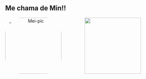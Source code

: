 ## Me chama de Min!! 
<div align="center">
  <a href="https://github.com/yasminnanes">
      <img align="left" alt="Mei-pic" height="180" style="border-radius:50px;" src="https://c.tenor.com/olxsFL0lgmsAAAAd/yashiro-nene-hanakokun.gif">
  <img height="180em" src="https://github-readme-stats.vercel.app/api?username=yasminnanes&show_icons=true&theme=moltack&include_all_commits=true&count_private=true"/>
</div>
  <div style="display: inline_block"><br>
  </div>
  
  ##
